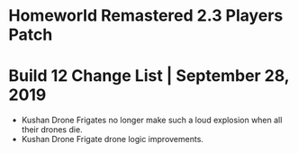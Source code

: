 # Homeworld Remastered 2.3 Players Patch
# Build 12 Change List | September 28, 2019
* Kushan Drone Frigates no longer make such a loud explosion when all their drones die.
* Kushan Drone Frigate drone logic improvements.
